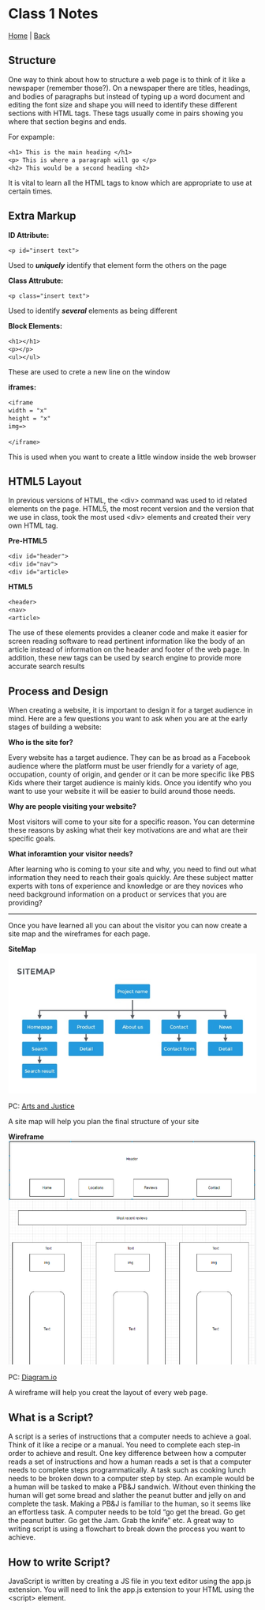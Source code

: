 # Class 1  Notes

[Home](/README.md) | [Back](/201-main/201TableofContents.md)


## Structure

One way to think about how to structure a web page is to think of it like a newspaper (remember those?). On a newspaper there are titles, headings, and bodies of paragraphs but instead of typing up a word document and editing the font size and shape you will need to identify these different sections with HTML tags. These tags usually come in pairs showing you where that section begins and ends.  

For expample:

    <h1> This is the main heading </h1>
    <p> This is where a paragraph will go </p>
    <h2> This would be a second heading <h2>

It is vital to learn all the HTML tags to know which are appropriate to use at certain times.

## Extra Markup

**ID Attribute:**

    <p id="insert text">

Used to ***uniquely*** identify that element form the others on the page

**Class Attrubute:**

    <p class="insert text">

Used to identify ***several*** elements as being different 

**Block Elements:**

    <h1></h1>
    <p></p>
    <ul></ul>

These are used to crete a new line on the window

**iframes:**

    <iframe
    width = "x"
    height = "x"
    img=>

    </iframe>

This is used when you want to create a little window inside the web browser

## HTML5 Layout

In previous versions of HTML, the \<div> command was used to id related elements on the page. HTML5, the most recent version and the version that we use in class, took the most used \<div> elements and created their very own HTML tag.

**Pre-HTML5**

    <div id="header">
    <div id="nav">
    <div id="article>

**HTML5**

    <header>
    <nav>
    <article>

The use of these elements provides a cleaner code and make it easier for screen reading software to read pertinent information like the body of an article instead of information on the header and footer of the web page. In addition, these new tags can be used by search engine to provide more accurate search results 

## Process and Design 

When creating a website, it is important to design it for a target audience in mind. 
Here are a few questions you want to ask when you are at the early stages of building a website:

**Who is the site for?**

Every website has a target audience. They can be as broad as a Facebook audience where the platform must be user friendly for a variety of age, occupation, county of origin, and gender or it can be more specific like PBS Kids where their target audience is mainly kids. Once you identify who you want to use your website it will be easier to build around those needs.

**Why are people visiting your website?**

Most visitors will come to your site for a specific reason. You can determine these reasons by asking what their key motivations are and what are their specific goals.

**What inforamtion your visitor needs?**

After learning who is coming to your site and why, you need to find out what information they need to reach their goals quickly. Are these subject matter experts with tons of experience and knowledge or are they novices who need background information on a product or services that you are providing? 

___

Once you have learned all you can about the visitor you can now create a site map and the wireframes for each page. 

**SiteMap**
![Site Map Example](/site-map.jpg) 


PC: [Arts and Justice](/https://www.artsandjustice.org/graphic-design-3-project-6-app-wireframe-site-map/the-silver-lining-presentation-template-a-free-beautiful-template-for-marketer-17-638/)

A site map will help you plan the final structure of your site

**Wireframe**
![Wireframe Example](/wireframe.PNG)


PC: [Diagram.io](https://app.diagrams.net/#G1_A_OEkC0MvwZf20gOn-W-YlYjL6HkmhV)

A wireframe will help you creat  the layout of every web page.

## What is a Script? ##

A script is a series of instructions that a computer needs to achieve a goal. Think of it like a recipe or a manual. You need to complete each step-in order to achieve and result. One key difference between how a computer reads a set of instructions and how a human reads a set is that a computer needs to complete steps programmatically. A task such as cooking lunch needs to be broken down to a computer step by step. An example would be a human will be tasked to make a PB&J sandwich. Without even thinking the human will get some bread and slather the peanut butter and jelly on and complete the task. Making a PB&J is familiar to the human, so it seems like an effortless task. A computer needs to be told “go get the bread. Go get the peanut butter. Go get the Jam. Grab the knife” etc. A great way to writing script is using a flowchart to break down the process you want to achieve.

## How to write Script? ##

JavaScript is written by creating a JS file in you text editor using the app.js extension. You will need to link the app.js extension to your HTML using the \<script> element. 